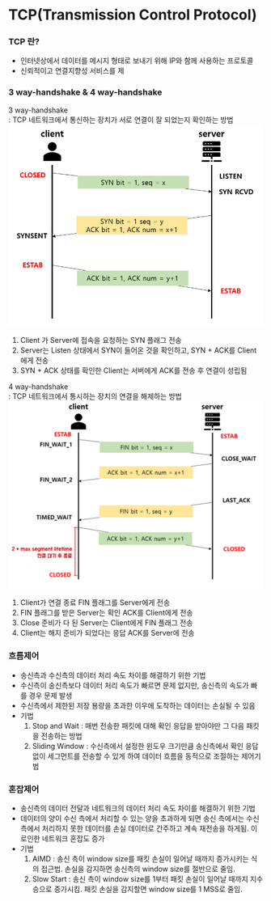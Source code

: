 # TCP(Transmission Control Protocol)

### TCP 란?
- 인터넷상에서 데이터를 메시지 형태로 보내기 위해 IP와 함께 사용하는 프로토콜
- 신뢰적이고 연결지향성 서비스를 제

### 3 way-handshake & 4 way-handshake
3 way-handshake<br>
: TCP 네트워크에서 통신하는 장치가 서로 연결이 잘 되었는지 확인하는 방법
![TCP](../Network/Image/3way-handshake.png)
1. Client 가 Server에 접속을 요청하는 SYN 플래그 전송
2. Server는 Listen 상태에서 SYN이 들어온 것을 확인하고, SYN + ACK를 Client 에게 전송
3. SYN + ACK 상태를 확인한 Client는 서버에게 ACK를 전송 후 연결이 성립됨

4 way-handshake<br>
: TCP 네트워크에서 통시하는 장치의 연결을 해제하는 방법
![TCP](../Network/Image/4way-handshake.png)
1. Client가 연결 종료 FIN 플래그를 Server에게 전송
2. FIN 플래그를 받은 Server는 확인 ACK를 Client에게 전송
3. Close 준비가 다 된 Server는 Client에게 FIN 플래그 전송
4. Client는 해지 준비가 되었다는 응답 ACK를 Server에 전송
   
### 흐름제어
- 송신측과 수신측의 데이터 처리 속도 차이를 해결하기 위한 기법
- 수신측이 송신측보다 데이터 처리 속도가 빠르면 문제 없지만, 송신측의 속도가 빠를 경우 문제 발생
- 수신측에서 제한된 저장 용량을 초과한 이우에 도착하는 데이터는 손실될 수 있음
- 기법
  1. Stop and Wait : 매번 전송한 패킷에 대해 확인 응답을 받아야만 그 다음 패킷을 전송하는 방법
  2. Sliding Window : 수신측에서 설정한 윈도우 크기만큼 송신측에서 확인 응답없이 세그먼트를 전송할 수 있게 하여 데이터 흐름을 동적으로 조절하는 제어기법

### 혼잡제어
- 송신측의 데이터 전달과 네트워크의 데이터 처리 속도 차이를 해결하기 위한 기법
- 데이터의 양이 수신 측에서 처리할 수 있는 양을 초과하게 되면 송신 측에서는 수신 측에서 처리하지 못한 데이터를 손실 데이터로 간주하고 계속 재전송을 하게됨. 이로인한 네트워크 혼잡도 증가
- 기법
  1. AIMD : 송신 측이 window size를 패킷 손실이 일어날 때까지 증가시키는 식의 접근법. 손실을 감지하면 송신측의 window size를 절반으로 줄임.
  2. Slow Start : 송신 측이 window size를 1부터 패킷 손실이 일어날 때까지 지수승으로 증가시킴. 패킷 손실을 감지할면 window size를 1 MSS로 줄임.
